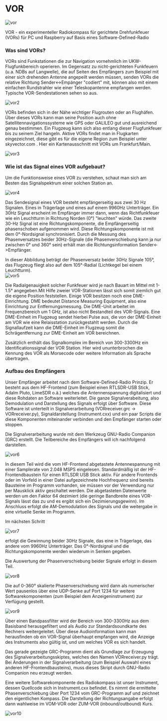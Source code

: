 # VOR

![vor](https://github.com/BM45/VOR/blob/main/pics4www/VOR.jpg)

VOR - ein experimenteller Radiokompass für gerichtete Drehfunkfeuer (VORs) für PC und Raspberry auf Basis eines Software-Defined-Radio

### Was sind VORs?

VORs sind Funkstationen die zur Navigation vornehmlich im UKW-Flugfunkbereich operieren. Im Gegensatz zu nicht-gerichteten Funkfeuern (u.a. NDBs auf Langwelle), die auf Seiten des Empfängers zum Beispiel mit einer sich drehenden Antenne angepeilt werden müssen, senden VORs die relative Richtung Sender<->Empänger "codiert" mit, können also mit einem einfachen Rundstrahler wie einer Teleskopantenne empfangen werden. Typische VOR-Sendestationen sehen so aus.

![vor2](https://github.com/BM45/VOR/blob/main/pics4www/vorreal.jpg)

VORs befinden sich in der Nähe wichtiger Flugrouten oder an Flughäfen. Über dieses VORs kann man seine Position auch ohne Satellitennavigationssysteme wie GPS oder GALILEO gut und ausreichend genau bestimmen. Ein Flugzeug kann sich also entlang dieser Flugfunkfeuer bis zu seinem Ziel hangeln. Aktive VORs findet man in Flugkarten eingezeichnet, diese gibt es für die eigene Region zum Beispiel unter skyvector.com . Hier ein Kartenausschnitt mit VORs um Frankfurt/Main.

![vor3](https://github.com/BM45/VOR/blob/main/pics4www/skyvector_com.jpg)

### Wie ist das Signal eines VOR aufgebaut?

Um die Funktionsweise eines VOR zu verstehen, schaut man sich am Besten das Signalspektrum einer solchen Station an.

![vor4](https://github.com/BM45/VOR/blob/main/pics4www/spektrumvor.jpg)

Das Sendesignal eines VOR besteht empfängerseitig aus zwei 30 Hz Signalen. Eines in Trägerlage und eines auf einem 9960Hz Unterträger. Ein 30Hz Signal erscheint im Empfänger immer dann, wenn das Richtfunkfeuer wie ein Leuchtturm in Richtung Norden (0°) "leuchten" würde. Das zweite 30-Hz Signal ist eine Richtungskomponente, die Empfängerseitig phasenschoben aufgenommen wird. Diese Richtungskomponente ist mit dem 0°-Nordsignal synchronisiert. Durch die Messung des Phasenversatzes beider 30Hz-Signale (die Phasenverschiebung kann ja nur zwischen 0° und 360° sein) erhält man die Richtungsinformation Sender<->Empfänger.

In dieser Abbildung beträgt der Phasenversatz beider 30Hz Signale 105°, das Flugzeug fliegt also auf dem 105°-Radial (Lichtkegel bei einem Leuchtturm).  
![vor5](https://upload.wikimedia.org/wikipedia/commons/d/d1/VOR_principle.gif)

Die Radialgenauigkeit solcher Funkfeuer wird je nach Bauart im Mittel mit 1-1.5° angegeben.Mit Hilfe zweier VOR-Stationen lässt sich somit ziemlich gut die eigene Position feststellen. Einige VOR besitzen noch eine DME-Einrichtung. DME bedeutet Distance Measuring Equipment, also eine Einrichtung zur Entfernungsmessung. Die DME-Unit arbeitet im Frequenzbereich um 1 GHz, ist also nicht Bestandteil des VOR-Signals. Eine DME-Einheit im Flugzeug sendet hierbei Pulse aus, die von der DME-Einheit am VOR wie eine Relaisstation zurückgestahlt werden. Durch die Signallaufzeit kann die DME-Einheit im Flugzeug somit die Schrägentfernung zur DME-Einheit am VOR bereichnen.  

Zusätzlich enthält das Signalkomplex im Bereich von 300-3300Hz ein Identificationssignal der VOR Station. Hier wird ununterbrochen die Kennung des VOR als Morsecode oder weitere Information als Sprache übertragen.
 
### Aufbau des Empfängers

Unser Empfänger arbeitet nach dem Software-Defined-Radio Prinzip. Er besteht aus dem HF-Frontend (zum Beispiel einen RTLSDR-USB Stick, Adalm Pluto, LimeSDR o.ä.) welches die Antennenspannung digitalisiert und diese Rohdaten an Software weiterleitet. Die ganze Signalverabeitung, also Demodulation und Darstellung des Signals erfolgt über Software.
Diese Software ist unterteilt in Signalverarbeitung (VORreceiver.grc -> VORreceiver.py), Signaldarstellung (Instrument.cxx) und ein paar Scripts die diese Komponenten miteinander verbinden und den Empfänger starten oder stoppen.

Die Signalverarbeitung wurde mit dem Werkzeug GNU-Radio Companion (GRC) erstellt. Die Teilbereiche des Empfängers will ich nachfolgend darstellen.

![vor6](https://github.com/BM45/VOR/blob/main/pics4www/VORreceiver_grc_sampling.jpg)

In diesem Teil wird die vom HF-Frontend abgetastete Antennespannung mit einer Samplerate von 2.048 MSPS eingelesen. Standardmäßig ist der HF-Frontendbaustein für einen RTLSDR USB Stick aktiv. Für andere Frontends oder im Vorfeld in einer Datei aufgezeichnete Hochfrequenz sind bereits Bausteine im Programm vorhanden, sie müssen vor der Verwendung nur per Mausklick aktiv geschaltet werden. Die abgetasteten Datenwerte werden um den Faktor 64 dezimiert (die geringe Bandbreite eines VOR-Signals lässt das zu und es ergibt sich ein Dezimierungsgewinn). Im Anschluss erfolgt die AM-Demodulation des Signals und die weitergabe in eine virtuelle Senke im Programm.

Im nächsten Schritt

![vor7](https://github.com/BM45/VOR/blob/main/pics4www/VORreceiver_grc_ref_var_sig.jpg)

erfolgt die Gewinnung beider 30Hz Signale, das eine in Trägerlage, das andere vom 9960Hz Unterträger. Das 0°-Nordsignal und die Richtungskomponente werden wiederum in Senken gegeben.

Die Auswertung der Phasenverschiebung beider Signale erfolgt in diesem Teil.

![vor8](https://github.com/BM45/VOR/blob/main/pics4www/VORreceiver_grc_diff.jpg)

Die auf 0-360° skalierte Phasenverschiebung wird dann als numerischer Wert pausenlos über eine UDP-Senke auf Port 1234 für weitere Softwarekomponenten (zum Beispiel dem Anzeigeninstrument) zur Verfügung gestellt.

![vor9](https://github.com/BM45/VOR/blob/main/pics4www/VORreceiver_grc_ident.jpg)

Über einen Bandpassfilter wird der Bereich von 300-3300Hz aus dem Basisband herausgefiltert und als Audio zur Standardsoundkarte des Rechners weitergeleitet. Über diese Audioinformation kann man herausfinden ob ein VOR-Signal überhaupt empfangen wird, die Anzeige des Instruments also gültig ist, und um welches VOR es sich handelt. 

Das gerade gezeigte GRC-Programm dient als Grundlage zur Erzeugung des Signalverarbeitungsskiptes, welches den Namen VORreceiver.py trägt. Bei Änderungen in der Signalverarbeitung (zum Beispiel Auswahl eines anderen HF-Frontendbausteins), muss dieses Skript durch GNU-Radio Companion neu erzeugt werden.

Eine weitere Softwarekomponente des Radiokompass ist unser Instrument, dessen Quellcode sich in Instrument.cxx befindet. Es nimmt die ermittelte Phasenverschiebung über Port 1234 vom GRC-Programm auf und zeichnet den eigentlichen Kompass. Die Darstellung der Richtungsangabe erfolgt dann wahlweise im VOM-VOR oder ZUM-VOR (inbound/outbound) Kurs. 

![vor10](https://github.com/BM45/VOR/blob/main/pics4www/Vor_inbound_outbound.jpg)






